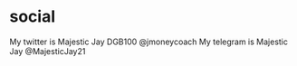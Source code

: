 # social
 My twitter is Majestic Jay DGB100 @jmoneycoach
 My telegram is Majestic Jay @MajesticJay21
